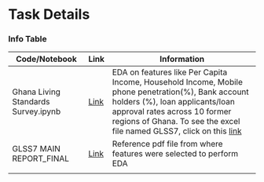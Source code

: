 # Task Details
### Info Table 

|Code/Notebook |Link|  Information |
|----------|------|-----------------------------------------------|
|Ghana Living Standards Survey.ipynb|[Link](https://github.com/OmdenaAI/omdena-ghana-creditworthiness/blob/main/src/tasks/task-2-exploratorary-data-analysis/Ghana%20Living%20Standard%20Survey%207.ipynb)|EDA on features like Per Capita Income, Household Income, Mobile phone penetration(%), Bank account holders (%), loan applicants/loan approval rates across 10 former regions of Ghana. To see the excel file named GLSS7, click on this [link](https://github.com/OmdenaAI/omdena-ghana-creditworthiness/blob/main/src/tasks/task-2-exploratorary-data-analysis/GLSS7.xlsx)|
|GLSS7 MAIN REPORT_FINAL        |[Link](https://github.com/OmdenaAI/omdena-ghana-creditworthiness/blob/main/src/tasks/task-2-exploratorary-data-analysis/GLSS7%20MAIN%20REPORT_FINAL.pdf)      |Reference pdf file from where features were selected to perform EDA                                               |
|          |      |                                               |
